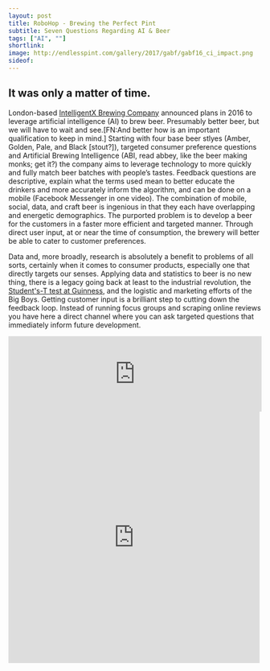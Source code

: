 ```yaml
---
layout: post
title: RoboHop - Brewing the Perfect Pint
subtitle: Seven Questions Regarding AI & Beer
tags: ["AI", ""]
shortlink: 
image: http://endlesspint.com/gallery/2017/gabf/gabf16_ci_impact.png
sideof: 
---
```



## It was only a matter of time. 

London-based [IntelligentX Brewing Company](http://intelligentx.ai/) announced plans in 2016 to leverage artificial intelligence (AI) to brew beer. Presumably better beer, but we will have to wait and see.[FN:And better how is an important qualification to keep in mind.] Starting with four base beer stlyes (Amber, Golden, Pale, and Black [stout?]), targeted consumer preference questions and Artificial Brewing Intelligence (ABI, read abbey, like the beer making monks; get it?) the company aims to leverage technology to more quickly and fully match beer batches with people’s tastes. Feedback questions are descriptive, explain what the terms used mean to better educate the drinkers and more accurately inform the algorithm, and can be done on a mobile (Facebook Messenger in one video). The combination of mobile, social, data, and craft beer is ingenious in that they each have overlapping and energetic demographics. The purported problem is to develop a beer for the customers in a faster more efficient and targeted manner. Through direct user input, at or near the time of consumption, the brewery will better be able to cater to customer preferences.

Data and, more broadly, research is absolutely a benefit to problems of all sorts, certainly when it comes to consumer products, especially one that directly targets our senses. Applying data and statistics to beer is no new thing, there is a legacy going back at least to the industrial revolution, the [Student's-T test at Guinness](https://priceonomics.com/the-guinness-brewer-who-revolutionized-statistics/), and the logistic and marketing efforts of the Big Boys. Getting customer input is a brilliant step to cutting down the feedback loop. Instead of running focus groups and scraping online reviews you have here a direct channel where you can ask targeted questions that immediately inform future development.



<iframe src="https://player.vimeo.com/video/172395607" width=100% frameborder="0" webkitallowfullscreen mozallowfullscreen allowfullscreen></iframe>


<iframe src="http://endlesspint.com/gallery/2016/football-picks/sup_ats_simple.html" width="500" height="500" marginwidth="0" marginheight="0" scrolling="no" frameBorder="0"></iframe>

